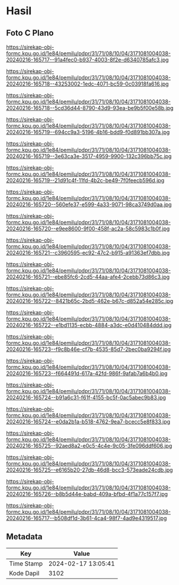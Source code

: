# Hasil

## Foto C Plano

https://sirekap-obj-formc.kpu.go.id/1e84/pemilu/pdpr/31/71/08/10/04/3171081004038-20240216-165717--91a4fec0-b937-4003-8f2e-d6340785afc3.jpg

https://sirekap-obj-formc.kpu.go.id/1e84/pemilu/pdpr/31/71/08/10/04/3171081004038-20240216-165718--43253002-1edc-4071-bc59-0c03918fa616.jpg

https://sirekap-obj-formc.kpu.go.id/1e84/pemilu/pdpr/31/71/08/10/04/3171081004038-20240216-165718--5cd36d44-8790-43d9-93ea-be9b5f00e58b.jpg

https://sirekap-obj-formc.kpu.go.id/1e84/pemilu/pdpr/31/71/08/10/04/3171081004038-20240216-165719--694cc9a3-5196-4b16-bdd9-f0d891bb307a.jpg

https://sirekap-obj-formc.kpu.go.id/1e84/pemilu/pdpr/31/71/08/10/04/3171081004038-20240216-165719--3e63ca3e-3517-4959-9900-132c396bb75c.jpg

https://sirekap-obj-formc.kpu.go.id/1e84/pemilu/pdpr/31/71/08/10/04/3171081004038-20240216-165719--21d91c4f-11fd-4b2c-be49-7f0feecb596d.jpg

https://sirekap-obj-formc.kpu.go.id/1e84/pemilu/pdpr/31/71/08/10/04/3171081004038-20240216-165720--560efe37-e599-4a33-9071-98ca3749d0aa.jpg

https://sirekap-obj-formc.kpu.go.id/1e84/pemilu/pdpr/31/71/08/10/04/3171081004038-20240216-165720--e9ee8600-9f00-458f-ac2a-58c5983c1b0f.jpg

https://sirekap-obj-formc.kpu.go.id/1e84/pemilu/pdpr/31/71/08/10/04/3171081004038-20240216-165721--c3960595-ec92-47c2-b915-a91363ef7dbb.jpg

https://sirekap-obj-formc.kpu.go.id/1e84/pemilu/pdpr/31/71/08/10/04/3171081004038-20240216-165721--ebe85fc6-2cd5-44aa-afe4-2cebb73d86c3.jpg

https://sirekap-obj-formc.kpu.go.id/1e84/pemilu/pdpr/31/71/08/10/04/3171081004038-20240216-165722--8421b65c-2bd5-462e-b67c-d852a54e285c.jpg

https://sirekap-obj-formc.kpu.go.id/1e84/pemilu/pdpr/31/71/08/10/04/3171081004038-20240216-165722--e1bd1135-ecbb-4884-a3dc-e0d410484ddd.jpg

https://sirekap-obj-formc.kpu.go.id/1e84/pemilu/pdpr/31/71/08/10/04/3171081004038-20240216-165723--f9c8b46e-cf7b-4535-85d7-2bec0ba9294f.jpg

https://sirekap-obj-formc.kpu.go.id/1e84/pemilu/pdpr/31/71/08/10/04/3171081004038-20240216-165723--f664491d-617a-42fd-986f-9afab7a6b4b0.jpg

https://sirekap-obj-formc.kpu.go.id/1e84/pemilu/pdpr/31/71/08/10/04/3171081004038-20240216-165724--b91a6c31-f61f-4155-bc5f-0ac5abec9b83.jpg

https://sirekap-obj-formc.kpu.go.id/1e84/pemilu/pdpr/31/71/08/10/04/3171081004038-20240216-165724--e0da2b1a-b518-4762-9ea7-bcecc5e8f833.jpg

https://sirekap-obj-formc.kpu.go.id/1e84/pemilu/pdpr/31/71/08/10/04/3171081004038-20240216-165725--92aed8a2-e0c5-4c4e-9c05-3fe096ddf606.jpg

https://sirekap-obj-formc.kpu.go.id/1e84/pemilu/pdpr/31/71/08/10/04/3171081004038-20240216-165725--e6165b20-27db-46d8-bcc3-573eade24cdb.jpg

https://sirekap-obj-formc.kpu.go.id/1e84/pemilu/pdpr/31/71/08/10/04/3171081004038-20240216-165726--b8b5d44e-babd-409a-bfbd-4f1a77c157f7.jpg

https://sirekap-obj-formc.kpu.go.id/1e84/pemilu/pdpr/31/71/08/10/04/3171081004038-20240216-165717--b508df1d-3b61-4ca4-98f7-4ad9e4319517.jpg


## Metadata

| Key        | Value               |
| ---------- | ------------------- |
| Time Stamp | 2024-02-17 13:05:41 |
| Kode Dapil | 3102                |



